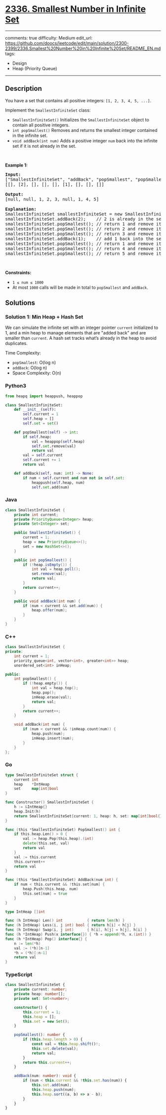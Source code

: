 
<!-- problem:start -->

# [2336. Smallest Number in Infinite Set](https://leetcode.com/problems/smallest-number-in-infinite-set)


---
comments: true
difficulty: Medium
edit_url: https://github.com/doocs/leetcode/edit/main/solution/2300-2399/2336.Smallest%20Number%20in%20Infinite%20Set/README_EN.md
tags:
  - Design
  - Heap (Priority Queue)
---


## Description

<p>You have a set that contains all positive integers: <code>[1, 2, 3, 4, 5, ...]</code>.</p>

<p>Implement the <code>SmallestInfiniteSet</code> class:</p>

<ul>
  <li><code>SmallestInfiniteSet()</code> Initializes the <code>SmallestInfiniteSet</code> object to contain all positive integers.</li>
  <li><code>int popSmallest()</code> Removes and returns the smallest integer contained in the infinite set.</li>
  <li><code>void addBack(int num)</code> Adds a positive integer <code>num</code> back into the infinite set if it is not already in the set.</li>
</ul>

<p>&nbsp;</p>
<p><strong class="example">Example 1:</strong></p>

<pre>
<strong>Input:</strong>
["SmallestInfiniteSet", "addBack", "popSmallest", "popSmallest", "popSmallest", "addBack", "popSmallest", "popSmallest", "popSmallest"]
[[], [2], [], [], [], [1], [], [], []]

<strong>Output:</strong>
[null, null, 1, 2, 3, null, 1, 4, 5]

<strong>Explanation:</strong>
SmallestInfiniteSet smallestInfiniteSet = new SmallestInfiniteSet();
smallestInfiniteSet.addBack(2);    // 2 is already in the set, so nothing happens
smallestInfiniteSet.popSmallest(); // return 1 and remove it from the set
smallestInfiniteSet.popSmallest(); // return 2 and remove it from the set
smallestInfiniteSet.popSmallest(); // return 3 and remove it from the set
smallestInfiniteSet.addBack(1);    // add 1 back into the set
smallestInfiniteSet.popSmallest(); // return 1 and remove it again
smallestInfiniteSet.popSmallest(); // return 4 and remove it from the set
smallestInfiniteSet.popSmallest(); // return 5 and remove it from the set
</pre>

<p>&nbsp;</p>
<p><strong>Constraints:</strong></p>

<ul>
  <li><code>1 &le; num &le; 1000</code></li>
  <li>At most <code>1000</code> calls will be made in total to <code>popSmallest</code> and <code>addBack</code>.</li>
</ul>

<!-- problem:end -->

## Solutions

### Solution 1: Min Heap + Hash Set

We can simulate the infinite set with an integer pointer `current` initialized to 1, and a min heap to manage elements that are "added back" and are smaller than `current`. A hash set tracks what’s already in the heap to avoid duplicates.

Time Complexity:
- `popSmallest`: O(log n)
- `addBack`: O(log n)
- Space Complexity: O(n)

<!-- tabs:start -->

### Python3

```python
from heapq import heappush, heappop

class SmallestInfiniteSet:
    def __init__(self):
        self.current = 1
        self.heap = []
        self.set = set()

    def popSmallest(self) -> int:
        if self.heap:
            val = heappop(self.heap)
            self.set.remove(val)
            return val
        val = self.current
        self.current += 1
        return val

    def addBack(self, num: int) -> None:
        if num < self.current and num not in self.set:
            heappush(self.heap, num)
            self.set.add(num)
```

### Java

```java
class SmallestInfiniteSet {
    private int current;
    private PriorityQueue<Integer> heap;
    private Set<Integer> set;

    public SmallestInfiniteSet() {
        current = 1;
        heap = new PriorityQueue<>();
        set = new HashSet<>();
    }

    public int popSmallest() {
        if (!heap.isEmpty()) {
            int val = heap.poll();
            set.remove(val);
            return val;
        }
        return current++;
    }

    public void addBack(int num) {
        if (num < current && set.add(num)) {
            heap.offer(num);
        }
    }
}
```

### C++

```cpp
class SmallestInfiniteSet {
private:
    int current = 1;
    priority_queue<int, vector<int>, greater<int>> heap;
    unordered_set<int> inHeap;

public:
    int popSmallest() {
        if (!heap.empty()) {
            int val = heap.top();
            heap.pop();
            inHeap.erase(val);
            return val;
        }
        return current++;
    }

    void addBack(int num) {
        if (num < current && !inHeap.count(num)) {
            heap.push(num);
            inHeap.insert(num);
        }
    }
};
```

### Go

```go
type SmallestInfiniteSet struct {
	current int
	heap    *IntHeap
	set     map[int]bool
}

func Constructor() SmallestInfiniteSet {
	h := &IntHeap{}
	heap.Init(h)
	return SmallestInfiniteSet{current: 1, heap: h, set: map[int]bool{}}
}

func (this *SmallestInfiniteSet) PopSmallest() int {
	if this.heap.Len() > 0 {
		val := heap.Pop(this.heap).(int)
		delete(this.set, val)
		return val
	}
	val := this.current
	this.current++
	return val
}

func (this *SmallestInfiniteSet) AddBack(num int) {
	if num < this.current && !this.set[num] {
		heap.Push(this.heap, num)
		this.set[num] = true
	}
}

type IntHeap []int

func (h IntHeap) Len() int           { return len(h) }
func (h IntHeap) Less(i, j int) bool { return h[i] < h[j] }
func (h IntHeap) Swap(i, j int)      { h[i], h[j] = h[j], h[i] }
func (h *IntHeap) Push(x interface{}) { *h = append(*h, x.(int)) }
func (h *IntHeap) Pop() interface{} {
	n := len(*h)
	val := (*h)[n-1]
	*h = (*h)[:n-1]
	return val
}
```

### TypeScript

```ts
class SmallestInfiniteSet {
    private current: number;
    private heap: number[];
    private set: Set<number>;

    constructor() {
        this.current = 1;
        this.heap = [];
        this.set = new Set();
    }

    popSmallest(): number {
        if (this.heap.length > 0) {
            const val = this.heap.shift()!;
            this.set.delete(val);
            return val;
        }
        return this.current++;
    }

    addBack(num: number): void {
        if (num < this.current && !this.set.has(num)) {
            this.set.add(num);
            this.heap.push(num);
            this.heap.sort((a, b) => a - b);
        }
    }
}
```

<!-- tabs:end -->
